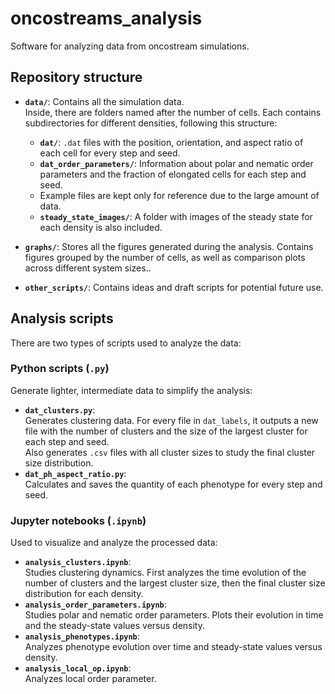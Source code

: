 # oncostreams_analysis

Software for analyzing data from oncostream simulations.

## Repository structure

- **`data/`**: Contains all the simulation data.  
  Inside, there are folders named after the number of cells. Each contains subdirectories for different densities, following this structure:  
  - **`dat/`**: `.dat` files with the position, orientation, and aspect ratio of each cell for every step and seed.  
  - **`dat_order_parameters/`**: Information about polar and nematic order parameters and the fraction of elongated cells for each step and seed.  
  - Example files are kept only for reference due to the large amount of data.  
  - **`steady_state_images/`**: A folder with images of the steady state for each density is also included.

- **`graphs/`**: Stores all the figures generated during the analysis. Contains figures grouped by the number of cells, as well as comparison plots across different system sizes..

- **`other_scripts/`**: Contains ideas and draft scripts for potential future use.

## Analysis scripts

There are two types of scripts used to analyze the data:

### Python scripts (`.py`)
Generate lighter, intermediate data to simplify the analysis:
- **`dat_clusters.py`**:  
  Generates clustering data. For every file in `dat_labels`, it outputs a new file with the number of clusters and the size of the largest cluster for each step and seed.  
  Also generates `.csv` files with all cluster sizes to study the final cluster size distribution.  
- **`dat_ph_aspect_ratio.py`**:  
  Calculates and saves the quantity of each phenotype for every step and seed.

### Jupyter notebooks (`.ipynb`)
Used to visualize and analyze the processed data:
- **`analysis_clusters.ipynb`**:  
  Studies clustering dynamics. First analyzes the time evolution of the number of clusters and the largest cluster size, then the final cluster size distribution for each density.  
- **`analysis_order_parameters.ipynb`**:  
  Studies polar and nematic order parameters. Plots their evolution in time and the steady-state values versus density.  
- **`analysis_phenotypes.ipynb`**:  
  Analyzes phenotype evolution over time and steady-state values versus density.  
- **`analysis_local_op.ipynb`**:  
  Analyzes local order parameter.

